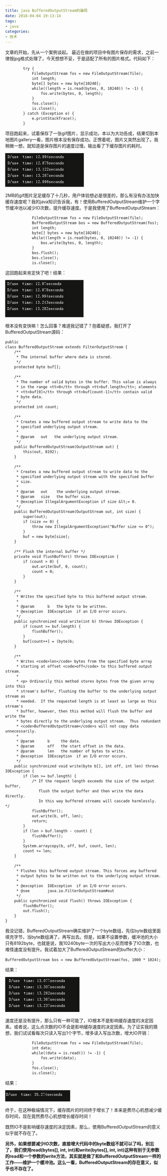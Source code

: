 ```yaml
---
title: java BufferedOutputStream的骗局
date: 2018-04-04 19:13:14
tags:
- java
categories:
- 技术
---
```

文章的开始，先从一个案例谈起。
最近在做的项目中有图片保存的需求，之前一律按jpg格式处理了，今天想想不妥，于是适配了所有的图片格式。代码如下：

```
        try {
            FileOutputStream fos = new FileOutputStream(file);
            int length;
            byte[] bytes = new byte[10240];
            while((length = is.read(bytes, 0, 10240)) != -1) {
                fos.write(bytes, 0, length);
            }
            fos.close();
            is.close();
        } catch (Exception e) {
            e.printStackTrace();
        }
```

项目跑起来，试着保存了一张gif图片，显示成功，本以为大功告成，结果切到本地图片gallery一看，图片根本没有保存成功。正愣着呢，图片又突然出现了。我稍微一想，就知道是保存图片的速度过慢。输出看了下缓存图片的耗时。

![usetime](/images/6/usetime.png)

2MB的gif图片足足缓存了十几秒，用户体验想必是很差的，那么有没有办法加快缓存速度呢？我的java知识告诉我，有！使用BufferedOutputStream维护一个字节缓冲池以减少IO次数，提升缓存速度。于是我使用了BufferedOutputStream：

```
            FileOutputStream fos = new FileOutputStream(file);
            BufferedOutputStream bos = new BufferedOutputStream(fos);
            int length;
            byte[] bytes = new byte[10240];
            while((length = is.read(bytes, 0, 10240)) != -1) {
                bos.write(bytes, 0, length);
            }
            bos.flush();
            bos.close();
            is.close();
```

这回跑起来肯定快了吧！结果：

![usetime2](/images/6/usetime2.png)

根本没有变快嘛！怎么回事？难道我记错了？抱着疑惑，我打开了BufferedOutputStream源码：

```
public
class BufferedOutputStream extends FilterOutputStream {
    /**
     * The internal buffer where data is stored.
     */
    protected byte buf[];

    /**
     * The number of valid bytes in the buffer. This value is always
     * in the range <tt>0</tt> through <tt>buf.length</tt>; elements
     * <tt>buf[0]</tt> through <tt>buf[count-1]</tt> contain valid
     * byte data.
     */
    protected int count;

    /**
     * Creates a new buffered output stream to write data to the
     * specified underlying output stream.
     *
     * @param   out   the underlying output stream.
     */
    public BufferedOutputStream(OutputStream out) {
        this(out, 8192);
    }

    /**
     * Creates a new buffered output stream to write data to the
     * specified underlying output stream with the specified buffer
     * size.
     *
     * @param   out    the underlying output stream.
     * @param   size   the buffer size.
     * @exception IllegalArgumentException if size &lt;= 0.
     */
    public BufferedOutputStream(OutputStream out, int size) {
        super(out);
        if (size <= 0) {
            throw new IllegalArgumentException("Buffer size <= 0");
        }
        buf = new byte[size];
    }

    /** Flush the internal buffer */
    private void flushBuffer() throws IOException {
        if (count > 0) {
            out.write(buf, 0, count);
            count = 0;
        }
    }

    /**
     * Writes the specified byte to this buffered output stream.
     *
     * @param      b   the byte to be written.
     * @exception  IOException  if an I/O error occurs.
     */
    public synchronized void write(int b) throws IOException {
        if (count >= buf.length) {
            flushBuffer();
        }
        buf[count++] = (byte)b;
    }

    /**
     * Writes <code>len</code> bytes from the specified byte array
     * starting at offset <code>off</code> to this buffered output stream.
     *
     * <p> Ordinarily this method stores bytes from the given array into this
     * stream's buffer, flushing the buffer to the underlying output stream as
     * needed.  If the requested length is at least as large as this stream's
     * buffer, however, then this method will flush the buffer and write the
     * bytes directly to the underlying output stream.  Thus redundant
     * <code>BufferedOutputStream</code>s will not copy data unnecessarily.
     *
     * @param      b     the data.
     * @param      off   the start offset in the data.
     * @param      len   the number of bytes to write.
     * @exception  IOException  if an I/O error occurs.
     */
    public synchronized void write(byte b[], int off, int len) throws IOException {
        if (len >= buf.length) {
            /* If the request length exceeds the size of the output buffer,
               flush the output buffer and then write the data directly.
               In this way buffered streams will cascade harmlessly. */
            flushBuffer();
            out.write(b, off, len);
            return;
        }
        if (len > buf.length - count) {
            flushBuffer();
        }
        System.arraycopy(b, off, buf, count, len);
        count += len;
    }

    /**
     * Flushes this buffered output stream. This forces any buffered
     * output bytes to be written out to the underlying output stream.
     *
     * @exception  IOException  if an I/O error occurs.
     * @see        java.io.FilterOutputStream#out
     */
    public synchronized void flush() throws IOException {
        flushBuffer();
        out.flush();
    }
}
```

我没记错，BufferedOutputStream确实维护了一个byte数组，先往byte数组里面填充字节，当byte数组满了，再写出去。但是，如果不设置参数，缓冲池的大小只有8192byte，也就是说，我10240byte一次的写出大小反而增多了IO次数，也难怪速度没有提升。我试着加大了BufferedOutputStream的buffer大小：

`BufferedOutputStream bos = new BufferedOutputStream(fos, 1000 * 1024);`

结果：

![usetime3](/images/6/usetime3.png)

速度还是没有提升，那么只有一种可能了，IO根本不是影响缓存速度的决定因素。或者说，这么点次数的IO不会是影响缓存速度的决定因素。为了证实我的猜想，我们试试看每次只读入写出1个字节，增多读入写出次数，增大IO开销：

```
            FileOutputStream fos = new FileOutputStream(file);
            int data;
            while((data = is.read()) != -1) {
                fos.write(data);
            }
            fos.close();
            is.close();
```

结果：

![usetime4](/images/6/usetime4.png)

终于，在这种极端情况下，缓存图片的时间终于增长了！本来是费尽心机想减少缓存时间，现在竟然费尽心机想增长缓存时间！

既然IO不是影响缓存速度的决定因素，那么，使用BufferedOutputStream的意义似乎就不存在了。

**另外，如果想要减少IO次数，直接增大代码中的byte数组不就可以了吗，别忘了，我们使用read(bytes[], int, int)和write(bytes[], int, int)这种有别于无参数的read和一个参数的write方法，其实就是做了和BufferedOutputStream一样的工作——维护一个缓冲池。这么一看，BufferedOutputStream的存在意义，似乎也不存在了。**